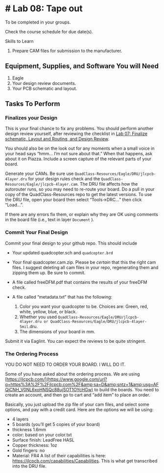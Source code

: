 # # Lab 08: Tape out

To be completed in your groups.

Check the course schedule for due date(s).

Skills to Learn

1. Prepare CAM files for submission to the manufacturer.
## 

## Equipment, Supplies, and Software You will Need
1. Eagle
2. Your design review documents.
3. Your PCB schematic and layout.
## 

## Tasks To Perform
### 

### Finalizes your Design
This is your final chance to fix any problems. You should perform another design review yourself, after reviewing the checklist in [Lab 07: Finalize schematic, Layout and Routing, and Design Review](/a/eng.ucsd.edu/quadcopterclass/labs/lab-6-layout-and-routing).

You should also be on the look out for any moments when a small voice in your head says “hmm… I’m not sure about that.” When that happens, ask about it on Piazza. Include a screen capture of the relevant parts of your board.

Generate your CAMs. Be sure use `QuadClass-Resources/Eagle/DRU/jlcpcb-4layer.dru` for your design rules check and the `QuadClass-Resources/Eagle/jlcpcb-4layer.cam`. The DRU file affects how the autorouter runs, so you may need to re-route your board. Do a pull in your copy of the QuadClass-Resources repo to get the latest versions. To use the DRU file, open your board then select “Tools->DRC…” then click “Load…”.

If there are any errors fix them, or explain why they are OK using comments in the board file (i.e., text in layer `Document` ).

### 

### Commit Your Final Design
Commit your final design to your github repo. This should include

* Your updated quadcopter.sch and `quadcopter.brd`
* Your final quadcopter.cam.zip. Please be _certain_ that this the right cam files. I suggest deleting all cam files in your repo, regenerating them and zipping them up. Be sure to commit.
* A file called freeDFM.pdf that contains the results of your freeDFM check.
* A file called “metadata.txt” that has the following:

    1. Color you want your quadcopter to be. Choices are: Green, red, white, yellow, blue, or black.
    2. Whether you used `QuadClass-Resources/Eagle/DRU/jlcpcb-4layer.dru or QuadClass-Resources/Eagle/DRU/jlcpcb-4layer-5mil`.dru.
    3. The dimensions of your board in mm.

Submit it via Eaglint. You can expect the reviews to be quite stringent.

### 

### The Ordering Process
YOU DO NOT NEED TO ORDER YOUR BOARD. I WILL DO IT.

Some of you have asked about the ordering process. We are using [https://jlcpcb.com/](https://www.google.com/url?q=https%3A%2F%2Fjlcpcb.com%2F&amp;sa=D&amp;sntz=1&amp;usg=AFQjCNH_V0NL6xoHNSQc88ujSOT1OYcHGw) to build the boards. You need to create an account, and then go to cart and “add item” to place an order.

Basically, you just upload the zip file of your cam files, and select some options, and pay with a credit card. Here are the options we will be using:

* 4 layers
* 5 boards (you’ll get 5 copies of your board)
* thickness 1.6mm
* color: based on your color.txt
* Surface finish: LeadFree HASL
* Copper thickness: 1oz
* Gold fingers: no
* Material: FR4
A list of their capabilities is here: https://jlcpcb.com/capabilities/Capabilities. This is what get transcribed into the DRU file.